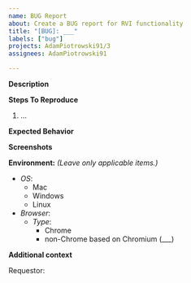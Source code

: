 ```yaml
---
name: BUG Report
about: Create a BUG report for RVI functionality
title: "[BUG]: ___"
labels: ["bug"]
projects: AdamPiotrowski91/3
assignees: AdamPiotrowski91

---
```


**Description**


**Steps To Reproduce**

1. ...


**Expected Behavior**


**Screenshots**


**Environment:** *(Leave only applicable items.)*

- *OS*:
  - Mac
  - Windows
  - Linux
- *Browser*:
  - *Type*:
    - Chrome
    - non-Chrome based on Chromium (___)


**Additional context**

Requestor:

